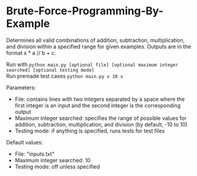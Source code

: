 # Brute-Force-Programming-By-Example

Determines all valid combinations of addition, subtraction, multiplication, and division within a specified range for given examples. Outputs are in the format x * a // b + c.  

Run with `python main.py [optional file] [optional maximum integer searched] [optional testing mode]`  
Run premade test cases `python main.py x 10 x`  

Parameters:
- File: contains lines with two integers separated by a space where the first integer is an input and the second integer is the corresponding output  
- Maximum integer searched: specifies the range of possible values for addition, subtraction, multiplication, and division (by default, -10 to 10)  
- Testing mode: if anything is specified, runs tests for test files  

Default values:
- File: "inputs.txt"  
- Maximum integer searched: 10  
- Testing mode: off unless specified  
